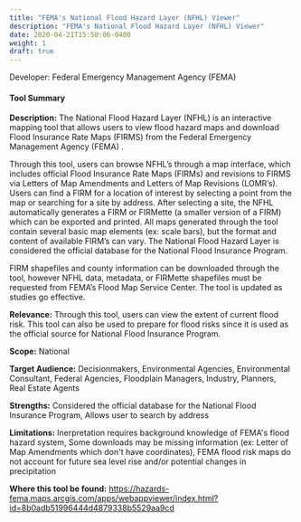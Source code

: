 ```yaml
---
title: "FEMA's National Flood Hazard Layer (NFHL) Viewer"
description: "FEMA's National Flood Hazard Layer (NFHL) Viewer"
date: 2020-04-21T15:50:06-0400
weight: 1
draft: true
---
```

Developer: Federal Emergency Management Agency (FEMA)

#### Tool Summary
**Description:** The National Flood Hazard Layer (NFHL) is an interactive mapping tool that allows users to view flood hazard maps and download Flood Insurance Rate Maps (FIRMS) from the Federal Emergency Management Agency (FEMA) .

Through this tool, users can browse NFHL’s through a map interface, which includes official Flood Insurance Rate Maps (FIRMs) and revisions to FIRMS via Letters of Map Amendments and Letters of Map Revisions (LOMR’s). Users can find a FIRM for a location of interest by selecting a point from the map or searching for a site by address. After selecting a site, the NFHL automatically generates a FIRM or FIRMette (a smaller version of a FIRM) which can be exported and printed. All maps generated through the tool contain several basic map elements (ex: scale bars), but the format and content of available FIRM’s can vary. The National Flood Hazard Layer is considered the official database for the National Flood Insurance Program. 

FIRM shapefiles and county information can be downloaded through the tool, however NFHL data, metadata, or FIRMette shapefiles must be requested from FEMA’s Flood Map Service Center. The tool is updated as studies go effective.

**Relevance:** Through this tool, users can view the extent of current flood risk. This tool can also be used to prepare for flood risks since it is used as the official source for National Flood Insurance Program.

**Scope:** National

**Target Audience:** Decisionmakers, Environmental Agencies, Environmental Consultant, Federal Agencies, Floodplain Managers, Industry, Planners, Real Estate Agents

**Strengths:** Considered the official database for the National Flood Insurance Program, Allows user to search by address

**Limitations:** Inerpretation requires background knowledge of FEMA's flood hazard system, Some downloads may be missing information (ex: Letter of Map Amendments which don't have coordinates), FEMA flood risk maps do not account for future sea level rise and/or potential changes in precipitation

**Where this tool be found:** https://hazards-fema.maps.arcgis.com/apps/webappviewer/index.html?id=8b0adb51996444d4879338b5529aa9cd
